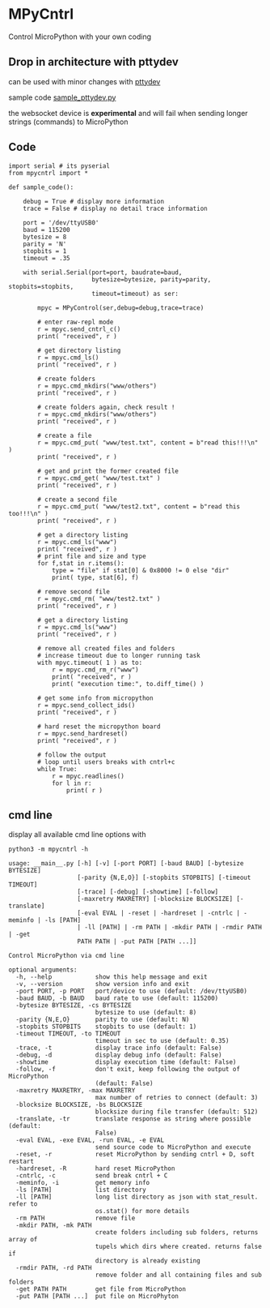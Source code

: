 
# MPyCntrl

Control MicroPython with your own coding

## Drop in architecture with pttydev

can be used with minor changes with [pttydev](https://github.com/kr-g/pttydev)

sample code [sample_pttydev.py](https://github.com/kr-g/mpycntrl/blob/master/mpycntrl/sample_pttydev.py)

the websocket device is __experimental__ and will fail when sending longer strings (commands) to MicroPython


## Code


    import serial # its pyserial 
    from mpycntrl import *

    def sample_code():
        
        debug = True # display more information 
        trace = False # display no detail trace information 

        port = '/dev/ttyUSB0'
        baud = 115200
        bytesize = 8
        parity = 'N'
        stopbits = 1
        timeout = .35

        with serial.Serial(port=port, baudrate=baud,
                           bytesize=bytesize, parity=parity, stopbits=stopbits,
                           timeout=timeout) as ser:

            mpyc = MPyControl(ser,debug=debug,trace=trace)
                
            # enter raw-repl mode
            r = mpyc.send_cntrl_c()
            print( "received", r )
            
            # get directory listing
            r = mpyc.cmd_ls()
            print( "received", r )
            
            # create folders
            r = mpyc.cmd_mkdirs("www/others")
            print( "received", r )

            # create folders again, check result !
            r = mpyc.cmd_mkdirs("www/others")
            print( "received", r )

            # create a file 
            r = mpyc.cmd_put( "www/test.txt", content = b"read this!!!\n" )
            print( "received", r )

            # get and print the former created file
            r = mpyc.cmd_get( "www/test.txt" )
            print( "received", r )

            # create a second file
            r = mpyc.cmd_put( "www/test2.txt", content = b"read this too!!!\n" )
            print( "received", r )

            # get a directory listing
            r = mpyc.cmd_ls("www")
            print( "received", r )
            # print file and size and type
            for f,stat in r.items():
                type = "file" if stat[0] & 0x8000 != 0 else "dir"
                print( type, stat[6], f)

            # remove second file
            r = mpyc.cmd_rm( "www/test2.txt" )
            print( "received", r )

            # get a directory listing
            r = mpyc.cmd_ls("www")
            print( "received", r )

            # remove all created files and folders 
            # increase timeout due to longer running task 
            with mpyc.timeout( 1 ) as to:
                r = mpyc.cmd_rm_r("www")
                print( "received", r )
                print( "execution time:", to.diff_time() )
                
            # get some info from micropython
            r = mpyc.send_collect_ids()
            print( "received", r )
            
            # hard reset the micropython board
            r = mpyc.send_hardreset()
            print( "received", r )
            
            # follow the output
            # loop until users breaks with cntrl+c
            while True:
                r = mpyc.readlines()        
                for l in r:
                    print( r )
                


                

## cmd line


display all available cmd line options with


    python3 -m mpycntrl -h

    usage: __main__.py [-h] [-v] [-port PORT] [-baud BAUD] [-bytesize BYTESIZE]
                       [-parity {N,E,O}] [-stopbits STOPBITS] [-timeout TIMEOUT]
                       [-trace] [-debug] [-showtime] [-follow]
                       [-maxretry MAXRETRY] [-blocksize BLOCKSIZE] [-translate]
                       [-eval EVAL | -reset | -hardreset | -cntrlc | -meminfo | -ls [PATH]
                       | -ll [PATH] | -rm PATH | -mkdir PATH | -rmdir PATH | -get
                       PATH PATH | -put PATH [PATH ...]]

    Control MicroPython via cmd line

    optional arguments:
      -h, --help            show this help message and exit
      -v, --version         show version info and exit
      -port PORT, -p PORT   port/device to use (default: /dev/ttyUSB0)
      -baud BAUD, -b BAUD   baud rate to use (default: 115200)
      -bytesize BYTESIZE, -cs BYTESIZE
                            bytesize to use (default: 8)
      -parity {N,E,O}       parity to use (default: N)
      -stopbits STOPBITS    stopbits to use (default: 1)
      -timeout TIMEOUT, -to TIMEOUT
                            timeout in sec to use (default: 0.35)
      -trace, -t            display trace info (default: False)
      -debug, -d            display debug info (default: False)
      -showtime             display execution time (default: False)
      -follow, -f           don't exit, keep following the output of MicroPython
                            (default: False)
      -maxretry MAXRETRY, -max MAXRETRY
                            max number of retries to connect (default: 3)
      -blocksize BLOCKSIZE, -bs BLOCKSIZE
                            blocksize during file transfer (default: 512)
      -translate, -tr       translate response as string where possible (default:
                            False)
      -eval EVAL, -exe EVAL, -run EVAL, -e EVAL
                            send source code to MicroPython and execute
      -reset, -r            reset MicroPython by sending cntrl + D, soft restart
      -hardreset, -R        hard reset MicroPython
      -cntrlc, -c           send break cntrl + C
      -meminfo, -i          get memory info
      -ls [PATH]            list directory
      -ll [PATH]            long list directory as json with stat_result. refer to
                            os.stat() for more details
      -rm PATH              remove file
      -mkdir PATH, -mk PATH
                            create folders including sub folders, returns array of
                            tupels which dirs where created. returns false if
                            directory is already existing
      -rmdir PATH, -rd PATH
                            remove folder and all containing files and sub folders
      -get PATH PATH        get file from MicroPython
      -put PATH [PATH ...]  put file on MicroPhyton

